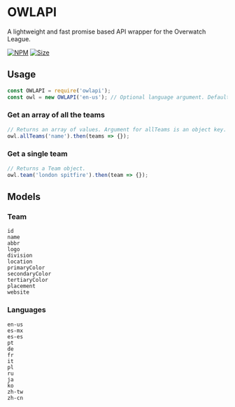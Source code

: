 # OWLAPI

A lightweight and fast promise based API wrapper for the Overwatch League.

[![NPM](https://img.shields.io/npm/v/owlapi.svg?style=popout)](https://www.npmjs.com/package/owlapi) [![Size](https://img.shields.io/bundlephobia/min/owlapi.svg?style=popout)](https://www.npmjs.com/package/owlapi)

## Usage

```javascript
const OWLAPI = require('owlapi');
const owl = new OWLAPI('en-us'); // Optional language argument. Defaults to en-us.
```

### Get an array of all the teams

```javascript
// Returns an array of values. Argument for allTeams is an object key.
owl.allTeams('name').then(teams => {});
```

### Get a single team

```javascript
// Returns a Team object.
owl.team('london spitfire').then(team => {});
```

## Models

### Team

```
id
name
abbr
logo
division
location
primaryColor
secondaryColor
tertiaryColor
placement
website
```

### Languages

```
en-us
es-mx
es-es
pt
de
fr
it
pl
ru
ja
ko
zh-tw
zh-cn
```
